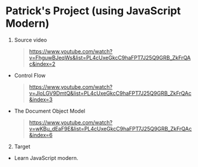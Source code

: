 # Patrick's Project (using JavaScript Modern)

1. Source video

   > https://www.youtube.com/watch?v=FhguwBJeqWs&list=PL4cUxeGkcC9haFPT7J25Q9GRB_ZkFrQAc&index=2

- Control Flow

  > https://www.youtube.com/watch?v=JloLGV9DmtQ&list=PL4cUxeGkcC9haFPT7J25Q9GRB_ZkFrQAc&index=3

- The Document Object Model

  > https://www.youtube.com/watch?v=wKBu_dEaF9E&list=PL4cUxeGkcC9haFPT7J25Q9GRB_ZkFrQAc&index=6

2. Target

- Learn JavaScript modern.

